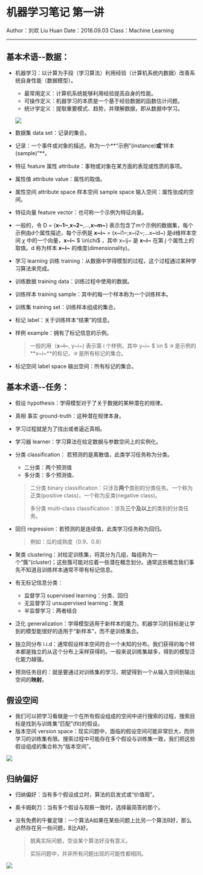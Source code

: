 # 机器学习笔记     第一讲

Author：刘欢 Liu Huan    Date：2018.09.03    Class：Machine Learning

---

## 基本术语--数据：

* 机器学习：以计算为手段（学习算法）利用经验（计算机系统内数据）改善系统自身性能（数据模型）。

  - 最常用定义：计算机系统能够利用经验提高自身的性能。
  - 可操作定义：机器学习的本质是一个基于经验数据的函数估计问题。
  - 统计学定义：提取重要模式、趋势，并理解数据，即从数据中学习。

  ![](https://ws4.sinaimg.cn/large/0069RVTdly1fuwn6iq81hj30br084wf4.jpg)

* 数据集 data set：记录的集合。

* 记录：一个事件或对象的描述。称为一个**“示例”(instance)**或**“样本(sample)”**。

* 特征 feature 属性 attribute：事物或对象在某方面的表现或性质的事项。

* 属性值 attribute value：属性的取值。

* 属性空间 attribute space 样本空间 sample space 输入空间：属性张成的空间。

* 特征向量 feature vector：也可称一个示例为特征向量。

* 一般的，令 D = {**x~1~**,**x~2~**,…,**x~m~**} 表示包含了m个示例的数据集，每个示例由d个属性描述，每个示例是 **x~i~** = (x~i1~;x~i2~;…x~id~) 是d维样本空间 $\chi$  中的一个向量，**x~i~** $ \in\chi$ ，其中 x~ij~ 是 **x~i~** 在第 j 个属性上的取值。d 称为样本 **x~i~** 的维度(dimensionality)。
* 学习 learning 训练 training：从数据中学得模型的过程，这个过程通过某种学习算法来完成。

* 训练数据 training data：训练过程中使用的数据。

* 训练样本 training sample：其中的每一个样本称为一个训练样本。

* 训练集 training set：训练样本组成的集合。

* 标记 label：关于训练样本“结果”的信息。

* 样例 example：拥有了标记信息的示例。

  > 一般的用（**x~i~**, y~i~) 表示第 i 个样例，其中 y~i~ $ \in $ $\mathcal{Y}$ 是示例的 **x~i~**的标记，$\mathcal{Y}$ 是所有标记的集合。

* 标记空间 label space 输出空间：所有标记的集合。

## 基本术语--任务：

* 假设 hypothesis：学得模型对于了关于数据的某种潜在的规律。

* 真相 事实 ground-truth：这种潜在规律本身。

* 学习过程就是为了找出或者逼近真相。

* 学习器 learner：学习算法在给定数据与参数空间上的实例化。

* 分类 classification： 若预测的是离散值，此类学习任务称为分类。

  * 二分类：两个预测值
  * 多分类：多个预测值、

  > 二分类 binary classification：只涉及**两个**类别的分类任务。一个称为正类(positive class)，一个称为反类(negative class)。
  >
  > 多分类 multi-class classification：涉及**三个及以上**的类别的分类任务。

* 回归 regression：若预测的是连续值，此类学习任务称为回归。

  > 例如：瓜的成熟度（0.9、0.8）

* 聚类 clustering：对给定训练集，将其分为几组，每组称为一个“簇”(cluster)；这些簇可能对应着一些潜在概念划分。通常这些概念我们事先不知道且训练样本通常不带有标记信息。

* 有无标记信息分类：

  * 监督学习 supervised learning：分类、回归
  * 无监督学习 unsupervised learning：聚类
  * 半监督学习：两者结合

* 泛化 generalization：学得模型适用于新样本的能力。机器学习的目标是让学到的模型能很好的适用于“新样本”，而不是训练集合。

* 独立同分布 i.i.d：通常假设样本空间符合一个未知的分布。我们获得的每个样本都是独立的从这个分布上采样获得的。一般来说训练集越多，得到的模型泛化能力越强。

* 预测任务目的：就是要通过对训练集的学习，期望得到一个从输入空间到输出空间的**映射**。

## 假设空间

* 我们可以把学习看做是一个在所有假设组成的空间中进行搜索的过程，搜索目标是找到与训练集“匹配”(fit)的假设。
* 版本空间 version space：现实问题中，面临的假设空间可能非常巨大，而供学习的训练集有限。搜索过程中可能存在多个假设与训练集一致，我们把这些假设组成的集合称为“版本空间”。

![](https://ws3.sinaimg.cn/large/006tNbRwly1fuxf1356ssj30bu06r3yx.jpg)

## 归纳偏好

* 归纳偏好：当有多个假设成立时，算法的启发式或“价值观”。

* 奥卡姆剃刀：当有多个假设与观察一致时，选择最简答的那个。

* 没有免费的午餐定理：一个算法A如果在某些问题上比另一个算法B好，那么必然存在另一些问题，B比A好。

  > 脱离实际问题，空谈某个算法好没有意义。
  >
  > 实际问题中，并非所有问题出现的可能性都相同。

![](https://ws2.sinaimg.cn/large/006tNbRwly1fuxf1u72huj30ks07xdh0.jpg)